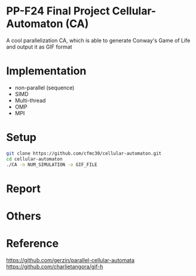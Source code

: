 # PP-F24 Final Project Cellular-Automaton (CA)
A cool parallelization CA, which is able to generate Conway's Game of Life and output it as GIF format <br>
# Implementation
* non-parallel (sequence)
* SIMD
* Multi-thread
* OMP
* MPI
# Setup
```bash
git clone https://github.com/cfmc30/cellular-automaton.git
cd cellular-automaton
./CA -n NUM_SIMULATION -o GIF_FILE
```
# Report
# Others
# Reference
<https://github.com/gerzin/parallel-cellular-automata> <br>
<https://github.com/charlietangora/gif-h>
